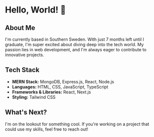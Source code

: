 # Hello, World! 👋
## About Me
I'm currently based in Southern Sweden. With just 7 months left until I graduate, I'm super excited about diving deep into the tech world. My passion lies in web development, and I'm always eager to contribute to innovative projects.

## Tech Stack
- **MERN Stack:** MongoDB, Express.js, React, Node.js
- **Languages:** HTML, CSS, JavaScript, TypeScript
- **Frameworks & Libraries:** React, Next.js
- **Styling:** Tailwind CSS

## What's Next?
I'm on the lookout for something cool. If you're working on a project that could use my skills, feel free to reach out!
